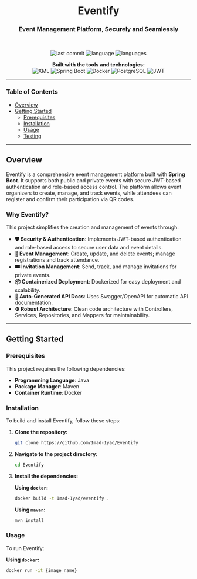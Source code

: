 <div align="center">

# **Eventify**

### **Event Management Platform, Securely and Seamlessly**

<br>

<p>
    <img src="https://img.shields.io/badge/last%20commit-september-blue?style=for-the-badge" alt="last commit">
    <img src="https://img.shields.io/badge/java-99.3%25-blue?style=for-the-badge" alt="language">
    <img src="https://img.shields.io/badge/languages-2-blue?style=for-the-badge" alt="languages">
</p>

<p>
  <strong>Built with the tools and technologies:</strong><br>
    <img src="https://img.shields.io/badge/XML-gray?style=for-the-badge" alt="XML">
    <img src="https://img.shields.io/badge/Spring%20Boot-6DB33F?style=for-the-badge&logo=springboot&logoColor=white" alt="Spring Boot">
    <img src="https://img.shields.io/badge/Docker-2496ED?style=for-the-badge&logo=docker&logoColor=white" alt="Docker">
    <img src="https://img.shields.io/badge/PostgreSQL-4169E1?style=for-the-badge&logo=postgresql&logoColor=white" alt="PostgreSQL">
    <img src="https://img.shields.io/badge/JWT-000000?style=for-the-badge&logo=json-web-tokens&logoColor=white" alt="JWT">
</p>

</div>

---

### **Table of Contents**
* [Overview](#overview)
* [Getting Started](#getting-started)
  * [Prerequisites](#prerequisites)
  * [Installation](#installation)
  * [Usage](#usage)
  * [Testing](#testing)

---

## **Overview**

Eventify is a comprehensive event management platform built with **Spring Boot**. It supports both public and private events with secure JWT-based authentication and role-based access control. The platform allows event organizers to create, manage, and track events, while attendees can register and confirm their participation via QR codes.

### **Why Eventify?**

This project simplifies the creation and management of events through:

-   **🛡️ Security & Authentication**: Implements JWT-based authentication and role-based access to secure user data and event details.
-   **📅 Event Management**: Create, update, and delete events; manage registrations and track attendance.
-   **🎟️ Invitation Management**: Send, track, and manage invitations for private events.
-   **📦 Containerized Deployment**: Dockerized for easy deployment and scalability.
-   **📄 Auto-Generated API Docs**: Uses Swagger/OpenAPI for automatic API documentation.
-   **⚙️ Robust Architecture**: Clean code architecture with Controllers, Services, Repositories, and Mappers for maintainability.

---

## **Getting Started**

### **Prerequisites**

This project requires the following dependencies:

- **Programming Language**: Java
- **Package Manager**: Maven
- **Container Runtime**: Docker

### **Installation**

To build and install Eventify, follow these steps:

1. **Clone the repository:**
    ```sh
    git clone https://github.com/Imad-Iyad/Eventify
    ```

2. **Navigate to the project directory:**
    ```sh
    cd Eventify
    ```

3. **Install the dependencies:**

    **Using `docker`:**
    ```sh
    docker build -t Imad-Iyad/eventify .
    ```

    **Using `maven`:**
    ```sh
    mvn install
    ```

### **Usage**

To run Eventify:

**Using `docker`:**
```sh
docker run -it {image_name}
